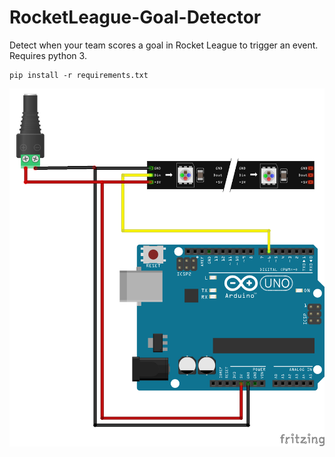 # RocketLeague-Goal-Detector
Detect when your team scores a goal in Rocket League to trigger an event. Requires python 3.

```
pip install -r requirements.txt
```


![](arduino.png)
